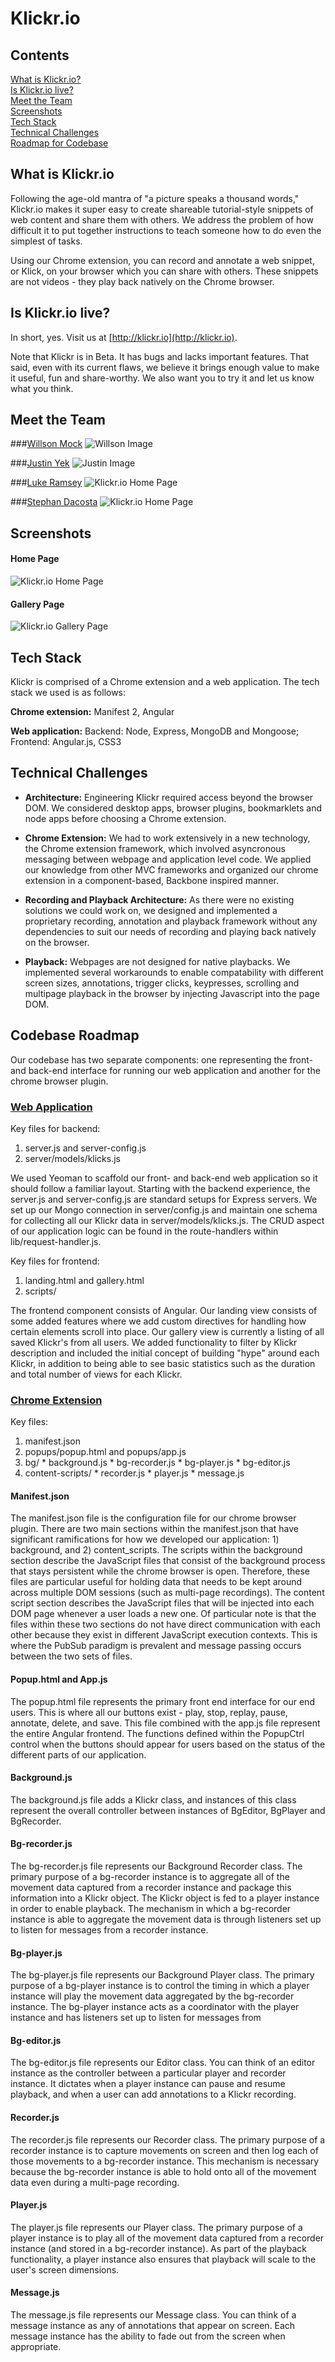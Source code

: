 # Klickr.io

## Contents  
[What is Klickr.io?](#about)  
[Is Klickr.io live?](#live)  
[Meet the Team](#team)  
[Screenshots](#screenshots)  
[Tech Stack](#techstack)  
[Technical Challenges](#challenges)  
[Roadmap for Codebase](#roadmap)  

## <a name="about"/> What is Klickr.io

Following the age-old mantra of "a picture speaks a thousand words," Klickr.io makes it super easy to create shareable tutorial-style snippets of web content and share them with others. We address the problem of how difficult it to put together instructions to teach someone how to do even the simplest of tasks.

Using our Chrome extension, you can record and annotate a web snippet, or Klick, on your browser which you can share with others. These snippets are not videos - they play back natively on the Chrome browser.

## <a name="live"/> Is Klickr.io live?

In short, yes. Visit us at [http://klickr.io](http://klickr.io).

Note that Klickr is in Beta. It has bugs and lacks important features. That said, even with its current flaws, we believe it brings enough value to make it useful, fun and share-worthy. We also want you to try it and let us know what you think.

## <a name="team"/> Meet the Team

###[Willson Mock](http://www.willson.io)
![Willson Image](https://raw.github.com/klickr/klickr/master/app/images/willson.jpg)

###[Justin Yek](http://www.justinyek.com)
![Justin Image](https://raw.github.com/klickr/klickr/master/app/images/justin.jpg)

###[Luke Ramsey](http://lukeramsey.io)
![Klickr.io Home Page](https://raw.github.com/klickr/klickr/master/app/images/luke.jpg)

###[Stephan Dacosta](https://www.linkedin.com/pub/stephan-da-costa-andrade/8/b12/900)
![Klickr.io Home Page](https://raw.github.com/klickr/klickr/master/app/images/stephan.jpg)

## <a name="screenshots"/> Screenshots

#### Home Page
![Klickr.io Home Page](https://raw.github.com/klickr/klickr/master/app/images/klickrio-home-page.png)

#### Gallery Page
![Klickr.io Gallery Page](https://raw.github.com/klickr/klickr/master/app/images/klickrio-gallery-page.png)

## <a name="techstack"/> Tech Stack

Klickr is comprised of a Chrome extension and a web application. The tech stack we used is as follows:

**Chrome extension:** Manifest 2, Angular

**Web application:** Backend: Node, Express, MongoDB and Mongoose; Frontend: Angular.js, CSS3

## <a name="challenges"/> Technical Challenges

* **Architecture:** Engineering Klickr required access beyond the browser DOM. We considered desktop apps, browser plugins, bookmarklets and node apps before choosing a Chrome extension.

* **Chrome Extension:** We had to work extensively in a new technology, the Chrome extension framework, which involved asyncronous messaging between webpage and application level code. We applied our knowledge from other MVC frameworks and organized our chrome extension in a component-based, Backbone inspired manner. 

* **Recording and Playback Architecture:** As there were no existing solutions we could work on, we designed and implemented a proprietary recording, annotation and playback framework without any dependencies to suit our needs of recording and playing back natively on the browser.

* **Playback:** Webpages are not designed for native playbacks. We implemented several workarounds to enable compatability with different screen sizes, annotations, trigger clicks, keypresses, scrolling and multipage playback in the browser by injecting Javascript into the page DOM.

## <a name="roadmap"/> Codebase Roadmap
Our codebase has two separate components: one representing the front- and back-end interface
for running our web application and another for the chrome browser plugin.

### [Web Application](https://github.com/klickr/klickr)
Key files for backend:

  1. server.js and server-config.js
  2. server/models/klicks.js

We used Yeoman to scaffold our front- and back-end web application so it should follow a
familiar layout. Starting with the backend experience, the server.js and server-config.js
are standard setups for Express servers. We set up our Mongo connection in server/config.js
and maintain one schema for collecting all our Klickr data in server/models/klicks.js. 
The CRUD aspect of our application logic can be found in the route-handlers within
lib/request-handler.js. 

Key files for frontend:
  
  1. landing.html and gallery.html
  2. scripts/

The frontend component consists of Angular. Our landing view consists of some added 
features where we add custom directives for handling how certain elements scroll into 
place. Our gallery view is currently a listing of all saved Klickr's from all users. 
We added functionality to filter by Klickr description and included the initial concept
of building "hype" around each Klickr, in addition to being able to  see basic statistics 
such as the duration and total number of views for each Klickr.

### [Chrome Extension](https://github.com/klickr/klickr-chrome)
Key files:

  1. manifest.json
  2. popups/popup.html and popups/app.js
  3. bg/
    * background.js
    * bg-recorder.js
    * bg-player.js
    * bg-editor.js
  4. content-scripts/
    * recorder.js
    * player.js
    * message.js

#### Manifest.json
The manifest.json file is the configuration file for our chrome browser plugin. There are two main sections within the manifest.json that have significant ramifications for how we developed our application: 1) background, and 2) content_scripts. The scripts within the background section describe the JavaScript files that consist of the background process that stays persistent while the chrome browser is open. Therefore, these files are particular useful for holding data that needs to be kept around across multiple DOM sessions (such as multi-page recordings). The content script section describes the JavaScript files that will be injected into each DOM page whenever a user loads a new one. Of particular note is that the files within these two sections do not have direct communication with each other because they exist in different JavaScript execution contexts. This is where the PubSub paradigm is prevalent and message passing occurs between the two sets of files.

#### Popup.html and App.js
The popup.html file represents the primary front end interface for our end users. This is where all our buttons exist - play, stop, replay, pause, annotate, delete, and save. This file combined with the app.js file represent the entire Angular frontend. The functions defined within the PopupCtrl control when the buttons should appear for users 
based on the status of the different parts of our application.

#### Background.js
The background.js file adds a Klickr class, and instances of this class represent the overall controller between instances of BgEditor, BgPlayer and BgRecorder.

#### Bg-recorder.js
The bg-recorder.js file represents our Background Recorder class. The primary purpose of a
bg-recorder instance is to aggregate all of the movement data captured from a recorder instance
and package this information into a Klickr object. The Klickr object is fed to a player
instance in order to enable playback. The mechanism in which a bg-recorder instance is able
to aggregate the movement data is through listeners set up to listen for messages from
a recorder instance.

#### Bg-player.js
The bg-player.js file represents our Background Player class. The primary purpose of a
bg-player instance is to control the timing in which a player instance will play the
movement data aggregated by the bg-recorder instance. The bg-player instance acts as a 
coordinator with the player instance and has listeners set up to listen for messages from


#### Bg-editor.js
The bg-editor.js file represents our Editor class. You can think of an editor instance 
as the controller between a particular player and recorder instance. It dictates when
a player instance can pause and resume playback, and when a user can add annotations
to a Klickr recording.

#### Recorder.js
The recorder.js file represents our Recorder class. The primary purpose of a recorder
instance is to capture movements on screen and then log each of those movements to a
bg-recorder instance. This mechanism is necessary because the bg-recorder instance
is able to hold onto all of the movement data even during a multi-page recording.

#### Player.js
The player.js file represents our Player class. The primary purpose of a player instance
is to play all of the movement data captured from a recorder instance (and stored in a
bg-recorder instance). As part of the playback functionality, a player instance also
ensures that playback will scale to the user's screen dimensions.

#### Message.js
The message.js file represents our Message class.  You can think of a message instance as 
any of annotations that appear on screen. Each message instance has the ability to fade out
from the screen when appropriate.